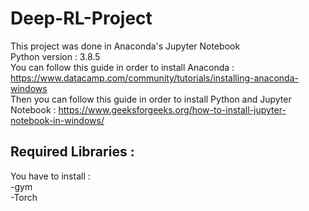 # Deep-RL-Project

This project was done in Anaconda's Jupyter Notebook <br/>
Python version : 3.8.5 <br/>
You can follow this guide in order to install Anaconda : https://www.datacamp.com/community/tutorials/installing-anaconda-windows <br/>
Then you can follow this guide in order to install Python and Jupyter Notebook : https://www.geeksforgeeks.org/how-to-install-jupyter-notebook-in-windows/ <br/>

## Required Libraries :
You have to install : <br/>
-gym <br/>
-Torch 
